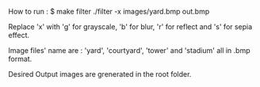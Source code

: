 How to run :
$ make filter
./filter -x images/yard.bmp out.bmp 

Replace 'x' with 'g' for grayscale, 'b' for blur, 'r' for reflect and 's' for sepia effect.

Image files' name are : 'yard', 'courtyard', 'tower' and 'stadium' all in .bmp format.

Desired Output images are grenerated in the root folder.